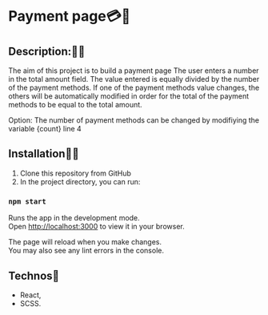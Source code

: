 # Payment page:credit_card::money_with_wings:
## Description::woman_teacher:
The aim of this project is to build a payment page
The user enters a number in the total amount field.
The value entered is equally divided by the number of the payment methods.
If one of the payment methods value changes, the others will be automatically modified in order for the total of the payment methods to be equal to the total amount.

Option: 
The number of payment methods can be changed by modifiying the variable {count} line 4 

## Installation:man_mechanic:
1. Clone this repository from GitHub
2. In the project directory, you can run:

### `npm start`

Runs the app in the development mode.\
Open [http://localhost:3000](http://localhost:3000) to view it in your browser.

The page will reload when you make changes.\
You may also see any lint errors in the console.

## Technos:hammer:

- React,
- SCSS.